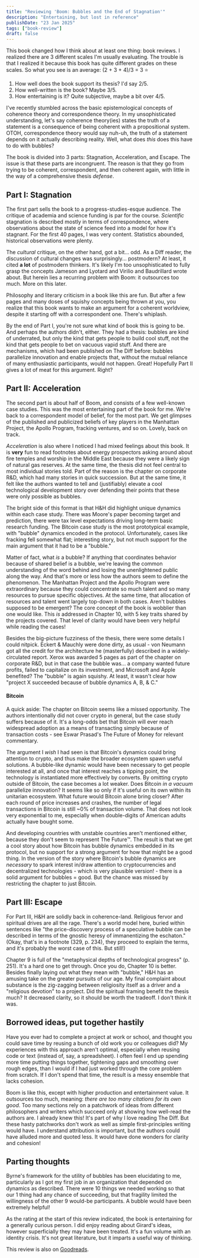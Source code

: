 ```yaml
---
title: "Reviewing 'Boom: Bubbles and the End of Stagnation'"
description: "Entertaining, but lost in reference"
publishDate: "23 Jan 2025"
tags: ["book-review"]
draft: false
---
```


This book changed how I think about at least one thing: book reviews. I realized there are 3 different scales I'm usually evaluating. The trouble is that I realized it because this book has quite different grades on these scales. So what you see is an average: (2 + 3 + 4)/3 = 3 ⭐️

1. How well does the book support its thesis? I'd say 2/5.
2. How well-written is the book? Maybe 3/5.
3. How entertaining is it? Quite subjective, maybe a bit over 4/5.

I've recently stumbled across the basic epistemological concepts of coherence theory and correspondence theory. In my unsophisticated understanding, let's say coherence theory(ies) states the truth of a statement is a consequence of being coherent with a propositional system. OTOH, correspondence theory would say nuh-uh, the truth of a statement depends on it actually describing reality. Well, what does <i>this</i> does this have to do with bubbles?

The book is divided into 3 parts: Stagnation, Acceleration, and Escape. The issue is that these parts are incongruent. The reason is that they go from trying to be coherent, correspondent, and then coherent again, with little in the way of a comprehensive thesis <i>defense</i>.


<h2>Part I: Stagnation</h2>
The first part sells the book to a progress-studies-esque audience. The critique of academia and science funding is par for the course. <i>Scientific</i> stagnation is described mostly in terms of correspondence, where observations about the state of science feed into a model for how it's stagnant. For the first 40 pages, I was very content. Statistics abounded, historical observations were plenty.

The <i>cultural</i> critique, on the other hand, got a bit... odd. As a Diff reader, the discussion of cultural changes was surprisingly... postmodern? At least, it cited <b>a lot</b> of postmodern thinkers. It's likely I'm too unsophisticated to fully grasp the concepts Jameson and Lyotard and Virilio and Baudrillard wrote about. But herein lies a recurring problem with Boom: it outsources too much. More on this later.

Philosophy and literary criticism in a book like this are fun. But after a few pages and many doses of squishy concepts being thrown at you, you realize that this book wants to make an argument for a coherent worldview, despite it starting off with a correspondent one. There's whiplash.

By the end of Part I, you're not sure what kind of book this is going to be. And perhaps the authors didn't, either. They had a thesis: bubbles are kind of underrated, but only the kind that gets people to build cool stuff, not the kind that gets people to bet on vacuous vapid stuff. And there are mechanisms, which had been published on The Diff before: bubbles parallelize innovation and enable projects that, without the mutual reliance of many enthusiastic participants, would not happen. Great! Hopefully Part II gives a lot of meat for this argument. Right?

<h2>Part II: Acceleration</h2>
The second part is about half of Boom, and consists of a few well-known case studies. This was the most entertaining part of the book for me. We're back to a correspondent model of belief, for the most part. We get glimpses of the published and publicized beliefs of key players in the Manhattan Project, the Apollo Program, fracking ventures, and so on. Lovely, back on track.

<i>Acceleration</i> is also where I noticed I had mixed feelings about this book. It is <b>very</b> fun to read footnotes about energy prospectors asking around about fire temples and worship in the Middle East because they were a likely sign of natural gas reserves. At the same time, the thesis did not feel central to most individual stories told. Part of the reason is the chapter on corporate R&D, which had many stories in quick succession. But at the same time, it felt like the authors wanted to tell and (justifiably) elevate a cool technological development story over defending their points that these were only possible as bubbles.

The bright side of this format is that H&H did highlight unique dynamics within each case study. There was Moore's paper becoming target and prediction, there were tax level expectations driving long-term basic research funding. The Bitcoin case study is the most prototypical example, with "bubble" dynamics encoded in the protocol. Unfortunately, cases like fracking fell somewhat flat; interesting story, but not much support for the main argument that it had to be a "bubble."

Matter of fact, what _is_ a bubble? If anything that coordinates behavior because of shared belief is a bubble, we're leaving the common understanding of the word behind and losing the unenlightened public along the way. And that's more or less how the authors seem to define the phenomenon. The Manhattan Project and the Apollo Program were extraordinary because they could concentrate so much talent and so many resources to pursue specific objectives. At the same time, that allocation of resources and talent went largely top-down in both cases. Aren't bubbles supposed to be emergent? The core concept of the book is wobblier than one would like. This <i>is</i> addressed in Chapter 10, with 5 key traits shared by the projects covered. That level of clarity would have been very helpful while reading the cases!

Besides the big-picture fuzziness of the thesis, there were some details I could nitpick. Eckert & Mauchly were done dirty, as usual - von Neumann got all the credit for the architecture he (masterfully) described in a widely-circulated report. Xerox was awarded 5 pages as part of the chapter on corporate R&D, but in that case the bubble was... a company wanted future profits, failed to capitalize on its investment, and Microsoft and Apple benefited? The "bubble" is again squishy. At least, it wasn't clear how "project X succeeded because of bubble dynamics A, B, & C."

<h4>Bitcoin</h4>
A quick aside: The chapter on Bitcoin seems like a missed opportunity. The authors intentionally did not cover crypto in general, but the case study suffers because of it. It's a long-odds bet that Bitcoin will ever reach widespread adoption as a means of transacting simply because of transaction costs - see Eswar Prasad's The Future of Money for relevant commentary.

The argument I <i>wish</i> I had seen is that Bitcoin's dynamics could bring attention to crypto, and thus make the broader ecosystem spawn useful solutions. A bubble-like dynamic would have been necessary to get people interested at all, and once that interest reaches a tipping point, the technology is instantiated more effectively by converts. By omitting crypto outside of Bitcoin, the case becomes a lot weaker. Does Bitcoin <i>in a vacuum</i> parallelize innovation? It seems like so only if it's useful on its own within its unitarian ecosystem. What future would Bitcoin alone bring closer? After each round of price increases and crashes, the number of legal transactions in Bitcoin is still ~0% of transaction volume. That does not look very exponential to me, especially when double-digits of American adults actually have bought some.

And developing countries with unstable countries aren't mentioned either, because they don't seem to represent The Future™️. The result is that we get a cool story about how Bitcoin has bubble dynamics embedded in its protocol, but no support for a strong argument for how that might be a good thing.
In the version of the story where Bitcoin's bubble dynamics are <i>necessary</i> to spark interest in/draw attention to cryptocurrencies and decentralized technologies - which is very plausible version! - there is a solid argument for bubbles = good. But the chance was missed by restricting the chapter to just Bitcoin.

<h2> Part III: Escape </h2>
For Part III, H&H are solidly back in coherence-land. Religious fervor and spiritual drives are all the rage. There's a world model here, buried within sentences like "the price-discovery process of a speculative bubble can be described in terms of the gnostic heresy of immanentizing the eschaton." (Okay, that's in a footnote (329, p. 234), they proceed to explain the terms, and it's probably the worst case of this. But still!)

Chapter 9 is full of the "metaphysical depths of technological progress" (p. 251). It's a hard one to get through. Once you do, Chapter 10 is better. Besides finally laying out what they mean with "bubble," H&H has an amusing take on the greater pursuits of our age. My final complaint about substance is the zig-zagging between religiosity itself as a driver and a "religious devotion" to a project. Did the spiritual framing benefit the thesis much? It decreased clarity, so it should be worth the tradeoff. I don't think it was.

<h2>Borrowed ideas, put together hastily</h2>
Have you ever had to complete a project at work or school, and thought you could save time by reusing a bunch of old work you or colleagues did? My experiences with this approach aren't optimal, especially when reusing code or text (instead of, say, a spreadsheet). I often feel I end up spending more time putting things together, tightening gaps and smoothing over rough edges, than I would if I had just worked through the core problem from scratch. If I don't spend that time, the result is a messy ensemble that lacks cohesion.

Boom is like this, except with higher production and entertainment value. It outsources too much, meaning: <i>there are too many citations for its own good</i>. Too many sections rely on a patchwork of ideas from different philosophers and writers which succeed only at showing how well-read the authors are. I already knew this! It's part of why I love reading The Diff. But these hasty patchworks don't work as well as simple first-principles writing would have. I understand attribution is important, but the authors could have alluded more and quoted less. It would have done wonders for clarity and cohesion!

<h2>Parting thoughts</h2>
Byrne's framework for the utility of bubbles has been elucidating to me, particularly as I got my first job in an organization that depended on dynamics as described. There were 10 things we needed working so that our 1 thing had any chance of succeeding, but that fragility limited the willingness of the other 9 would-be participants. A bubble would have been extremely helpful!

As the rating at the start of this review indicated, the book is entertaining for a generally curious person. I did enjoy reading about Girard's ideas, however superficially they may have been treated. It's a fun volume with an identity crisis. It's not great literature, but it imparts a useful way of thinking.



This review is also on <a href="https://www.goodreads.com/review/show/6764422790?book_show_action=false">Goodreads</a>.
